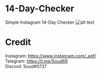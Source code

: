 # 14-Day-Checker
Simple Instagram 14-Day Checker
![alt text](https://github.com/Soud69/14-Day-Checker/blob/main/image.jpg?raw=true)
# Credit

Instagram: https://www.instagram.com/_agf/ <br />
Telegram: https://t.me/Soud69 <br />
Discord: Soud#0737
